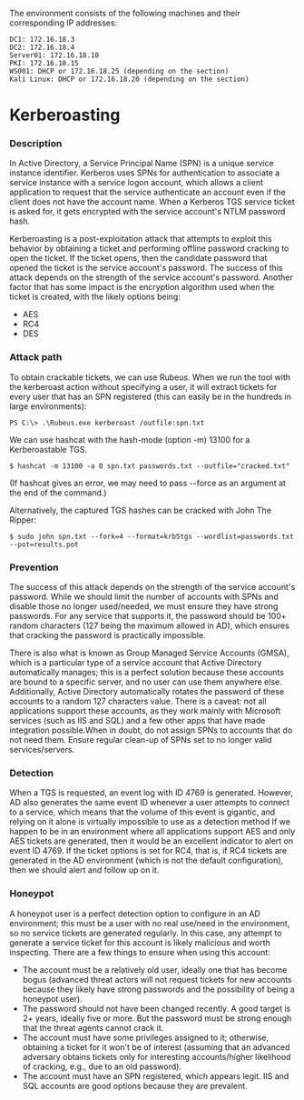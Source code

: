 The environment consists of the following machines and their corresponding IP addresses:

    DC1: 172.16.18.3
    DC2: 172.16.18.4
    Server01: 172.16.18.10
    PKI: 172.16.18.15
    WS001: DHCP or 172.16.18.25 (depending on the section)
    Kali Linux: DHCP or 172.16.18.20 (depending on the section)



# Kerberoasting

### Description

In Active Directory, a Service Principal Name (SPN) is a unique service instance identifier. Kerberos uses SPNs for authentication to associate a service instance with a service logon account, which allows a client application to request that the service authenticate an account even if the client does not have the account name. When a Kerberos TGS service ticket is asked for, it gets encrypted with the service account's NTLM password hash.

Kerberoasting is a post-exploitation attack that attempts to exploit this behavior by obtaining a ticket and performing offline password cracking to open the ticket. If the ticket opens, then the candidate password that opened the ticket is the service account's password. The success of this attack depends on the strength of the service account's password. Another factor that has some impact is the encryption algorithm used when the ticket is created, with the likely options being:

-    AES
-    RC4
-    DES 

### Attack path

To obtain crackable tickets, we can use Rubeus. When we run the tool with the kerberoast action without specifying a user, it will extract tickets for every user that has an SPN registered (this can easily be in the hundreds in large environments):

```
PS C:\> .\Rubeus.exe kerberoast /outfile:spn.txt
```

We can use hashcat with the hash-mode (option -m) 13100 for a Kerberoastable TGS.
```
$ hashcat -m 13100 -a 0 spn.txt passwords.txt --outfile="cracked.txt"
```

(If hashcat gives an error, we may need to pass --force as an argument at the end of the command.)

Alternatively, the captured TGS hashes can be cracked with John The Ripper:

```
$ sudo john spn.txt --fork=4 --format=krb5tgs --wordlist=passwords.txt --pot=results.pot
```

### Prevention

The success of this attack depends on the strength of the service account's password. While we should limit the number of accounts with SPNs and disable those no longer used/needed, we must ensure they have strong passwords. For any service that supports it, the password should be 100+ random characters (127 being the maximum allowed in AD), which ensures that cracking the password is practically impossible.

There is also what is known as Group Managed Service Accounts (GMSA), which is a particular type of a service account that Active Directory automatically manages; this is a perfect solution because these accounts are bound to a specific server, and no user can use them anywhere else. Additionally, Active Directory automatically rotates the password of these accounts to a random 127 characters value. There is a caveat: not all applications support these accounts, as they work mainly with Microsoft services (such as IIS and SQL) and a few other apps that have made integration possible.When in doubt, do not assign SPNs to accounts that do not need them. Ensure regular clean-up of SPNs set to no longer valid services/servers.


### Detection

When a TGS is requested, an event log with ID 4769 is generated. However, AD also generates the same event ID whenever a user attempts to connect to a service, which means that the volume of this event is gigantic, and relying on it alone is virtually impossible to use as a detection method If we happen to be in an environment where all applications support AES and only AES tickets are generated, then it would be an excellent indicator to alert on event ID 4769. If the ticket options is set for RC4, that is, if RC4 tickets are generated in the AD environment (which is not the default configuration), then we should alert and follow up on it. 


### Honeypot

A honeypot user is a perfect detection option to configure in an AD environment; this must be a user with no real use/need in the environment, so no service tickets are generated regularly. In this case, any attempt to generate a service ticket for this account is likely malicious and worth inspecting. There are a few things to ensure when using this account:


  -  The account must be a relatively old user, ideally one that has become bogus (advanced threat actors will not request tickets for new accounts because they likely have strong passwords and the possibility of being a honeypot user).
  -  The password should not have been changed recently. A good target is 2+ years, ideally five or more. But the password must be strong enough that the threat agents cannot crack it.
  -  The account must have some privileges assigned to it; otherwise, obtaining a ticket for it won't be of interest (assuming that an advanced adversary obtains tickets only for interesting accounts/higher likelihood of cracking, e.g., due to an old password).
  -  The account must have an SPN registered, which appears legit. IIS and SQL accounts are good options because they are prevalent.


  
